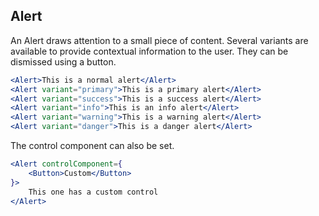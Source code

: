 ## Alert

[wiki]: /wiki/modules/_components_layout_alert_.html

An Alert draws attention to a small piece of content. Several variants are available to provide contextual information to the user. They can be dismissed using a button.

```jsx
<Alert>This is a normal alert</Alert>
<Alert variant="primary">This is a primary alert</Alert>
<Alert variant="success">This is a success alert</Alert>
<Alert variant="info">This is an info alert</Alert>
<Alert variant="warning">This is a warning alert</Alert>
<Alert variant="danger">This is a danger alert</Alert>
```

The control component can also be set.

```jsx
<Alert controlComponent={
	<Button>Custom</Button>
}>
	This one has a custom control
</Alert>
```
